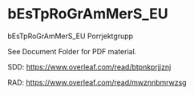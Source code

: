 # bEsTpRoGrAmMerS_EU
bEsTpRoGrAmMerS_EU Porrjektgrupp

See Document Folder for PDF material.

SDD: https://www.overleaf.com/read/btpnkprjjznj

RAD: https://www.overleaf.com/read/mwznnbmrwzsg
